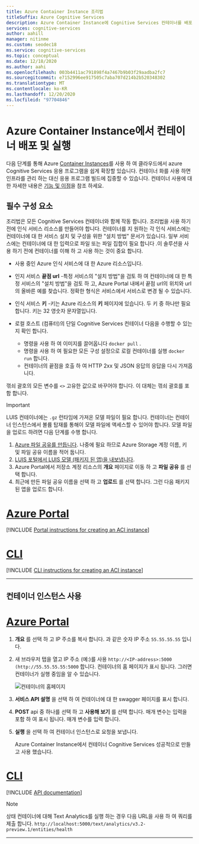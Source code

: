 ```yaml
---
title: Azure Container Instance 조리법
titleSuffix: Azure Cognitive Services
description: Azure Container Instance에 Cognitive Services 컨테이너를 배포 하는 방법을 알아봅니다.
services: cognitive-services
author: aahill
manager: nitinme
ms.custom: seodec18
ms.service: cognitive-services
ms.topic: conceptual
ms.date: 12/18/2020
ms.author: aahi
ms.openlocfilehash: 003b4411ac791898f4a7467b9b03f29aadba2fc7
ms.sourcegitcommit: e7152996ee917505c7aba707d214b2b520348302
ms.translationtype: MT
ms.contentlocale: ko-KR
ms.lasthandoff: 12/20/2020
ms.locfileid: "97704846"
---
```

# <a name="deploy-and-run-container-on-azure-container-instance"></a>Azure Container Instance에서 컨테이너 배포 및 실행

다음 단계를 통해 Azure [Container Instances](../../container-instances/index.yml)를 사용 하 여 클라우드에서 azure Cognitive Services 응용 프로그램을 쉽게 확장할 있습니다. 컨테이너 화를 사용 하면 인프라를 관리 하는 대신 응용 프로그램 빌드에 집중할 수 있습니다. 컨테이너 사용에 대 한 자세한 내용은 [기능 및 이점](../cognitive-services-container-support.md#features-and-benefits)을 참조 하세요.

## <a name="prerequisites"></a>필수 구성 요소

조리법은 모든 Cognitive Services 컨테이너와 함께 작동 합니다. 조리법을 사용 하기 전에 인식 서비스 리소스를 만들어야 합니다. 컨테이너를 지 원하는 각 인식 서비스에는 컨테이너에 대 한 서비스 설치 및 구성을 위한 "설치 방법" 문서가 있습니다. 일부 서비스에는 컨테이너에 대 한 입력으로 파일 또는 파일 집합이 필요 합니다 .이 솔루션을 사용 하기 전에 컨테이너를 이해 하 고 사용 하는 것이 중요 합니다.

* 사용 중인 Azure 인식 서비스에 대 한 Azure 리소스입니다.
* 인지 서비스 **끝점 url** -특정 서비스의 "설치 방법"을 검토 하 여 컨테이너에 대 한 특정 서비스의 "설치 방법"을 검토 하 고, Azure Portal 내에서 끝점 url의 위치와 url의 올바른 예를 찾습니다. 정확한 형식은 서비스에서 서비스로 변경 될 수 있습니다.
* 인식 서비스 **키** -키는 Azure 리소스의 **키** 페이지에 있습니다. 두 키 중 하나만 필요합니다. 키는 32 영숫자 문자열입니다.

* 로컬 호스트 (컴퓨터)의 단일 Cognitive Services 컨테이너 다음을 수행할 수 있는지 확인 합니다.
  * 명령을 사용 하 여 이미지를 끌어옵니다 `docker pull` .
  * 명령을 사용 하 여 필요한 모든 구성 설정으로 로컬 컨테이너를 실행 `docker run` 합니다.
  * 컨테이너의 끝점을 호출 하 여 HTTP 2xx 및 JSON 응답의 응답을 다시 가져옵니다.

꺾쇠 괄호의 모든 변수를 `<>` 고유한 값으로 바꾸어야 합니다. 이 대체는 꺾쇠 괄호를 포함 합니다.

> [!IMPORTANT]
> LUIS 컨테이너에는 `.gz` 런타임에 가져온 모델 파일이 필요 합니다. 컨테이너는 컨테이너 인스턴스에서 볼륨 탑재를 통해이 모델 파일에 액세스할 수 있어야 합니다. 모델 파일을 업로드 하려면 다음 단계를 수행 합니다.
> 1. [Azure 파일 공유를 만듭니다](../../storage/files/storage-how-to-create-file-share.md). 나중에 필요 하므로 Azure Storage 계정 이름, 키 및 파일 공유 이름을 적어 둡니다.
> 2. [LUIS 포털에서 LUIS 모델 (패키지 된 앱)을 내보냅니다](../LUIS/luis-container-howto.md#export-packaged-app-from-luis). 
> 3. Azure Portal에서 저장소 계정 리소스의 **개요** 페이지로 이동 하 고 **파일 공유** 를 선택 합니다. 
> 4. 최근에 만든 파일 공유 이름을 선택 하 고 **업로드** 를 선택 합니다. 그런 다음 패키지 된 앱을 업로드 합니다. 

# <a name="azure-portal"></a>[Azure Portal](#tab/portal)

[!INCLUDE [Portal instructions for creating an ACI instance](includes/create-container-instances-resource.md)]

# <a name="cli"></a>[CLI](#tab/cli)

[!INCLUDE [CLI instructions for creating an ACI instance](../containers/includes/create-container-instances-resource-from-azure-cli.md)]

---


## <a name="use-the-container-instance"></a>컨테이너 인스턴스 사용

# <a name="azure-portal"></a>[Azure Portal](#tab/portal)

1. **개요** 를 선택 하 고 IP 주소를 복사 합니다. 과 같은 숫자 IP 주소 `55.55.55.55` 입니다.
1. 새 브라우저 탭을 열고 IP 주소 (예:)를 사용 `http://<IP-address>:5000 (http://55.55.55.55:5000` 합니다. 컨테이너의 홈 페이지가 표시 됩니다. 그러면 컨테이너가 실행 중임을 알 수 있습니다.

    ![컨테이너의 홈페이지](../../../includes/media/cognitive-services-containers-api-documentation/container-webpage.png)

1. **서비스 API 설명** 을 선택 하 여 컨테이너에 대 한 swagger 페이지를 표시 합니다.

1. **POST** api 중 하나를 선택 하 고 **사용해 보기** 를 선택 합니다.  매개 변수는 입력을 포함 하 여 표시 됩니다. 매개 변수를 입력 합니다.

1. **실행** 을 선택 하 여 컨테이너 인스턴스로 요청을 보냅니다.

    Azure Container Instance에서 컨테이너 Cognitive Services 성공적으로 만들고 사용 했습니다.

# <a name="cli"></a>[CLI](#tab/cli)

[!INCLUDE [API documentation](../../../includes/cognitive-services-containers-api-documentation.md)]

> [!NOTE]
> 상태 컨테이너에 대해 Text Analytics를 실행 하는 경우 다음 URL을 사용 하 여 쿼리를 제출 합니다. `http://localhost:5000/text/analytics/v3.2-preview.1/entities/health`

---
